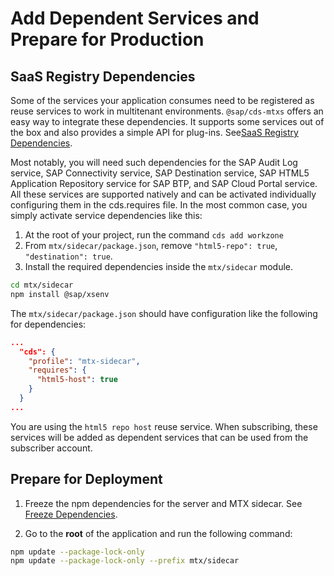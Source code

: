 # Add Dependent Services and Prepare for Production

## SaaS Registry Dependencies

Some of the services your application consumes need to be registered as reuse services to work in multitenant environments. `@sap/cds-mtxs` offers an easy way to integrate these dependencies. It supports some services out of the box and also provides a simple API for plug-ins. See[SaaS Registry Dependencies](https://cap.cloud.sap/docs/guides/multitenancy/#saas-registry-dependencies).

Most notably, you will need such dependencies for the SAP Audit Log service, SAP Connectivity service, SAP Destination service, SAP HTML5 Application Repository service for SAP BTP, and SAP Cloud Portal service. All these services are supported natively and can be activated individually configuring them in the cds.requires file. In the most common case, you simply activate service dependencies like this:

1. At the root of your project, run the command `cds add workzone`
2. From `mtx/sidecar/package.json`, remove `"html5-repo": true`, `"destination": true`.
3. Install the required dependencies inside the `mtx/sidecar` module.
```sh
cd mtx/sidecar
npm install @sap/xsenv
```
The `mtx/sidecar/package.json` should have configuration like the following for dependencies:
```json
...
  "cds": {
    "profile": "mtx-sidecar",
    "requires": {
      "html5-host": true
    }
  }
...
```

You are using the `html5 repo host` reuse service. When subscribing, these services will be added as dependent services that can be used from the subscriber account. 

## Prepare for Deployment

1. Freeze the npm dependencies for the server and MTX sidecar. See [Freeze Dependencies](https://cap.cloud.sap/docs/guides/deployment/to-cf#freeze-dependencies).

2. Go to the **root** of the application and run the following command:

```sh
npm update --package-lock-only
npm update --package-lock-only --prefix mtx/sidecar
```
